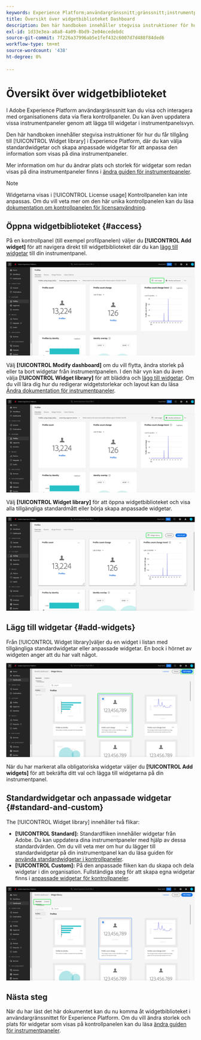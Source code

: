 ```yaml
---
keywords: Experience Platform;användargränssnitt;gränssnitt;instrumentpaneler;instrumentpanel;profiler;segment;mål;licensanvändning
title: Översikt över widgetbiblioteket Dashboard
description: Den här handboken innehåller stegvisa instruktioner för hur du kommer åt widgetbiblioteket i Adobe Experience Platform.
exl-id: 1d33e3ea-a8a8-4a09-8bd9-2e04ecedebdc
source-git-commit: 7f226a37996ab5e1fef432c6007d7d488f84ded6
workflow-type: tm+mt
source-wordcount: '438'
ht-degree: 0%

---
```


# Översikt över widgetbiblioteket

I Adobe Experience Platform användargränssnitt kan du visa och interagera med organisationens data via flera kontrollpaneler. Du kan även uppdatera vissa instrumentpaneler genom att lägga till widgetar i instrumentpanelsvyn.

Den här handboken innehåller stegvisa instruktioner för hur du får tillgång till [!UICONTROL Widget library] i Experience Platform, där du kan välja standardwidgetar och skapa anpassade widgetar för att anpassa den information som visas på dina instrumentpaneler.

Mer information om hur du ändrar plats och storlek för widgetar som redan visas på dina instrumentpaneler finns i [ändra guiden för instrumentpaneler](modify.md).

>[!NOTE]
>
>Widgetarna visas i [!UICONTROL License usage] Kontrollpanelen kan inte anpassas. Om du vill veta mer om den här unika kontrollpanelen kan du läsa [dokumentation om kontrollpanelen för licensanvändning](../guides/license-usage.md).

## Öppna widgetbiblioteket {#access}

På en kontrollpanel (till exempel profilpanelen) väljer du **[!UICONTROL Add widget]** för att navigera direkt till widgetbiblioteket där du kan [lägg till widgetar](#add-widgets) till din instrumentpanel.

![Panelöversiktsfliken Profiler med knappen Lägg till widget markerad.](../images/customization/profiles-overview-add-widget.png)

Välj **[!UICONTROL Modify dashboard]** om du vill flytta, ändra storlek på eller ta bort widgetar från instrumentpanelen. I den här vyn kan du även välja **[!UICONTROL Widget library]** för att bläddra och [lägg till widgetar](#add-widgets). Om du vill lära dig hur du redigerar widgetstorlekar och layout kan du läsa [Ändra dokumentation för instrumentpaneler](./modify.md).

![Panelen Profiler - översikt med kontrollpanelen Ändra markerad.](../images/customization/modify-dashboard.png)

Välj **[!UICONTROL Widget library]** för att öppna widgetbiblioteket och visa alla tillgängliga standardmått eller börja skapa anpassade widgetar.

![Vyn Ändra kontrollpanel med widgetbiblioteket markerat.](../images/customization/widget-library-button.png)

## Lägg till widgetar {#add-widgets}

Från [!UICONTROL Widget library]väljer du en widget i listan med tillgängliga standardwidgetar eller anpassade widgetar. En bock i hörnet av widgeten anger att du har valt något.

![Widgetbiblioteket med en markerad widget och bockmarkering markerad.](../images/customization/confirm-selected-widget-to-add.png)

När du har markerat alla obligatoriska widgetar väljer du **[!UICONTROL Add widgets]** för att bekräfta ditt val och lägga till widgetarna på din instrumentpanel.

## Standardwidgetar och anpassade widgetar {#standard-and-custom}

The [!UICONTROL Widget library] innehåller två flikar:

* **[!UICONTROL Standard]:** Standardfliken innehåller widgetar från Adobe. Du kan uppdatera dina instrumentpaneler med hjälp av dessa standardvärden. Om du vill veta mer om hur du lägger till standardwidgetar på din instrumentpanel kan du läsa guiden för [använda standardwidgetar i kontrollpaneler](standard-widgets.md).
* **[!UICONTROL Custom]:** På den anpassade fliken kan du skapa och dela widgetar i din organisation. Fullständiga steg för att skapa egna widgetar finns i [anpassade widgetar för kontrollpaneler](custom-widgets.md).

![Widgetbiblioteket med standardflikar och anpassade flikar markerade.](../images/customization/widget-library.png)

## Nästa steg

När du har läst det här dokumentet kan du nu komma åt widgetbiblioteket i användargränssnittet för Experience Platform. Om du vill ändra storlek och plats för widgetar som visas på kontrollpanelen kan du läsa [ändra guiden för instrumentpaneler](modify.md).
